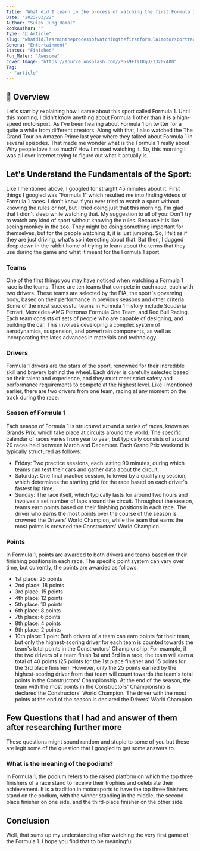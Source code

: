 ```yaml
---
Title: "What did I learn in the process of watching the first Formula 1 motorsport racing event today?"
Date: "2023/03/22"
Author: "Sulav Jung Hamal"
BookAuthor: ""
Type: "📄 Article"
slug: "whatdidIlearnintheprocessofwatchingthefirstformula1motorsportracingeventtoday"
Genera: "Entertainment"
Status: "Finished"
Fun_Meter: "Awesome"
Cover_Image: "https://source.unsplash.com//M5s9Ffs1KqU/1320x400"
Tag:
 - "article"
---
```


## 📁 Overview
Let's start by explaining how I came about this sport called Formula 1. Until this morning, I didn't know anything about Formula 1 other than it is a high-speed motorsport. As I've been hearing about Formula 1 on twitter for a quite a while from different creators. Along with that, I also watched the The Grand Tour on Amazon Prime last year where they talked about Formula 1 in several episodes. That made me wonder what is the Formula 1 really about. Why people love it so much? How I missed watching it. So, this morning I was all over internet trying to figure out what it actually is.

## Let's Understand the Fundamentals of the Sport:
Like I mentioned above, I googled for straight 45 minutes about it. First things I googled was "Formula 1" which resulted me into finding videos of Formula 1 races. I don't know if you ever tried to watch a sport without knowing the rules or not, but I tried doing just that this morning. I'm glad that I didn't sleep while watching that. My suggestion to all of you: Don't try to watch any kind of sport without knowing the rules. Because it is like seeing monkey in the zoo. They might be doing something important for themselves, but for the people watching it, it is just jumping. So, I felt as if they are just driving, what's so interesting about that. But then, I dugged deep down in the rabbit home of trying to learn about the terms that they use during the game and what it meant for the Formula 1 sport. 

### Teams
One of the first things you may have noticed when watching a Formula 1 race is the teams. There are ten teams that compete in each race, each with two drivers. These teams are selected by the FIA, the sport's governing body, based on their performance in previous seasons and other criteria. Some of the most successful teams in Formula 1 history include Scuderia Ferrari, Mercedes-AMG Petronas Formula One Team, and Red Bull Racing. 
Each team consists of sets of people who are capable of designing, and building the car. This involves developing a complex system of aerodynamics, suspension, and powertrain components, as well as incorporating the lates advances in materials and technology. 

### Drivers
Formula 1 drivers are the stars of the sport, renowned for their incredible skill and bravery behind the wheel. Each driver is carefully selected based on their talent and experience, and they must meet strict safety and performance requirements to compete at the highest level. Like I mentioned earlier, there are two drivers from one team, racing at any moment on the track during the race.

### Season of Formula 1
Each season of Formula 1 is structured around a series of races, known as Grands Prix, which take place at circuits around the world. The specific calendar of races varies from year to year, but typically consists of around 20 races held between March and December.
Each Grand Prix weekend is typically structured as follows:
-   Friday: Two practice sessions, each lasting 90 minutes, during which teams can test their cars and gather data about the circuit.
-   Saturday: One final practice session, followed by a qualifying session, which determines the starting grid for the race based on each driver's fastest lap time.
-   Sunday: The race itself, which typically lasts for around two hours and involves a set number of laps around the circuit.
Throughout the season, teams earn points based on their finishing positions in each race. The driver who earns the most points over the course of the season is crowned the Drivers' World Champion, while the team that earns the most points is crowned the Constructors' World Champion.

### Points
In Formula 1, points are awarded to both drivers and teams based on their finishing positions in each race. The specific point system can vary over time, but currently, the points are awarded as follows:
-   1st place: 25 points
-   2nd place: 18 points
-   3rd place: 15 points
-   4th place: 12 points
-   5th place: 10 points
-   6th place: 8 points
-   7th place: 6 points
-   8th place: 4 points
-   9th place: 2 points
-   10th place: 1 point
Both drivers of a team can earn points for their team, but only the highest-scoring driver for each team is counted towards the team's total points in the Constructors' Championship.
For example, if the two drivers of a team finish 1st and 3rd in a race, the team will earn a total of 40 points (25 points for the 1st place finisher and 15 points for the 3rd place finisher). However, only the 25 points earned by the highest-scoring driver from that team will count towards the team's total points in the Constructors' Championship.
At the end of the season, the team with the most points in the Constructors' Championship is declared the Constructors' World Champion. The driver with the most points at the end of the season is declared the Drivers' World Champion.

## Few Questions that I had and answer of them after researching further more
These questions might sound random and stupid to some of you but these are legit some of the question that I googled to get some answers to. 

### What is the meaning of the podium?
In Formula 1, the podium refers to the raised platform on which the top three finishers of a race stand to receive their trophies and celebrate their achievement. It is a tradition in motorsports to have the top three finishers stand on the podium, with the winner standing in the middle, the second-place finisher on one side, and the third-place finisher on the other side.

## Conclusion 
Well, that sums up my understanding after watching the very first game of the Formula 1. I hope you find that to be meaningful. 
